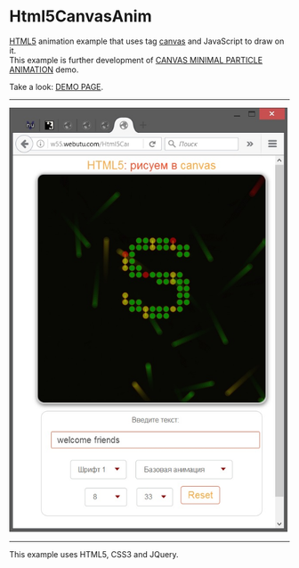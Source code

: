 # Html5CanvasAnim
<a href="http://htmlbook.ru/html5">HTML5</a> animation example that uses tag <a href="http://htmlbook.ru/html/canvas">canvas</a> and JavaScript to draw on it.
<br>
This example is further development of <a href="http://www.feedtank.com/labs/html_canvas/">CANVAS MINIMAL PARTICLE ANIMATION</a> demo.

Take a look: <a href="http://w55.webutu.com/Html5CanvasAnim/Html5CanvasAnim.html">DEMO PAGE</a>.
<hr>
<img width="500" src="Screenshots/screenshot-1.jpg" alt="screenshot-1" />
<hr>
This example uses HTML5, CSS3 and JQuery.
